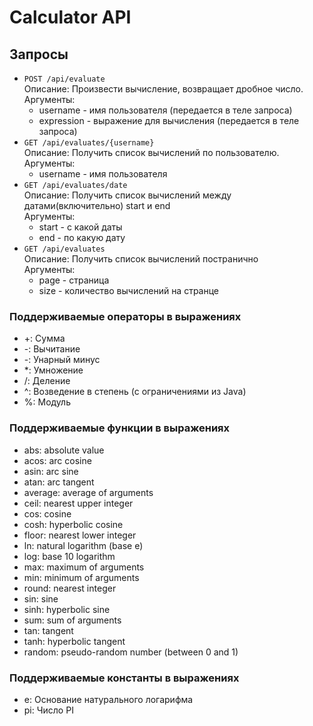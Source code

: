 # Calculator API

## Запросы

* `POST /api/evaluate`
  <br> Описание: Произвести вычисление, возвращает дробное число.
  <br> Аргументы:
    * username - имя пользователя (передается в теле запроса)
    * expression - выражение для вычисления (передается в теле запроса)
* `GET /api/evaluates/{username}`
  <br> Описание: Получить список вычислений по пользователю.
  <br> Аргументы:
    * username - имя пользователя
* `GET /api/evaluates/date`
  <br> Описание: Получить список вычислений между датами(включительно) start и end
  <br> Аргументы:
    * start - с какой даты
    * end - по какую дату
* `GET /api/evaluates`
  <br> Описание: Получить список вычислений постранично
  <br> Аргументы:
    * page - страница
    * size - количество вычислений на странце

### Поддерживаемые операторы в выражениях
* +: Сумма
* -: Вычитание 
* -: Унарный минус
* *: Умножение
* /: Деление
* ^: Возведение в степень (с ограничениями из Java)
* %: Модуль

### Поддерживаемые функции в выражениях
* abs: absolute value
* acos: arc cosine
* asin: arc sine
* atan: arc tangent
* average: average of arguments
* ceil: nearest upper integer
* cos: cosine
* cosh: hyperbolic cosine
* floor: nearest lower integer
* ln: natural logarithm (base e)
* log: base 10 logarithm
* max: maximum of arguments
* min: minimum of arguments
* round: nearest integer
* sin: sine
* sinh: hyperbolic sine
* sum: sum of arguments
* tan: tangent
* tanh: hyperbolic tangent
* random: pseudo-random number (between 0 and 1)

### Поддерживаемые константы в выражениях
* e: Основание натурального логарифма
* pi: Число PI